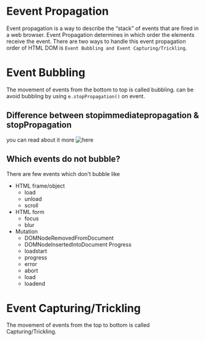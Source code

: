 # Eevent Propagation

Event propagation is a way to describe the “stack” of events that are fired in a web browser. Event Propagation determines in which order the elements receive the event. There are two ways to handle this event propagation order of HTML DOM is `Event Bubbling and Event Capturing/Trickling`.

# Event Bubbling

The movement of events from the bottom to top is called bubbling. can be avoid bubbling by using `e.stopPropagation()` on event.

## Difference between stopimmediatepropagation & stopPropagation

you can read about it more ![here](https://www.carlrippon.com/stoppropagation-v-stopimmediatepropagation/#:~:text=stopPropagation%20allows%20other%20event%20handlers,bubbling%20phases%20from%20being%20executed.)

## Which events do not bubble?

There are few events which don't bubble like

- HTML frame/object
  - load
  - unload
  - scroll
- HTML form
  - focus
  - blur
- Mutation
  - DOMNodeRemovedFromDocument
  - DOMNodeInsertedIntoDocument
    Progress
  - loadstart
  - progress
  - error
  - abort
  - load
  - loadend

# Event Capturing/Trickling

The movement of events from the top to bottom is called Capturing/Trickling.

